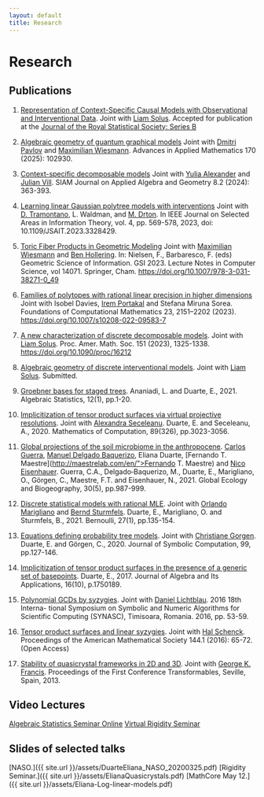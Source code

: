 ```yaml
---
layout: default
title: Research
---
```


# Research



## Publications

1. [Representation of Context-Specific Causal Models with Observational and Interventional Data](https://arxiv.org/abs/2101.09271). Joint with [Liam Solus](https://people.kth.se/~solus/). Accepted for publication at the [Journal of the Royal Statistical Society: Series B](https://academic.oup.com/jrsssb)

1. [Algebraic geometry of guantum graphical models](https://arxiv.org/pdf/2308.11538.pdf) Joint with [Dmitri Pavlov](https://dmmpavlov.github.io) and [Maximilian Wiesmann](https://maximilianwiesmann.github.io). Advances in Applied Mathematics 170 (2025): 102930.

1.  [Context-specific decomposable models](https://arxiv.org/pdf/2210.11521.pdf) Joint with [Yulia Alexander](https://yuliaalexandr.github.io) and [Julian Vill](https://villjulian.github.io/index.html).
SIAM Journal on Applied Algebra and Geometry 8.2 (2024): 363-393.

1. [Learning linear Gaussian polytree models with interventions](https://ieeexplore.ieee.org/document/10299801) Joint with [D. Tramontano](https://sites.google.com/view/danieletramontano/research), L. Waldman, and [M. Drton](https://www.professoren.tum.de/drton-mathias). In IEEE Journal on Selected Areas in Information Theory, vol. 4, pp. 569-578, 2023, doi: 10.1109/JSAIT.2023.3328429. 

1. [Toric Fiber Products in Geometric Modeling](https://arxiv.org/abs/2303.08754) Joint with [Maximilian Wiesmann](https://maximilianwiesmann.github.io) and [Ben Hollering](https://sites.google.com/view/benhollering). In: Nielsen, F., Barbaresco, F. (eds) Geometric Science of Information. GSI 2023. Lecture Notes in Computer Science, vol 14071. Springer, Cham. https://doi.org/10.1007/978-3-031-38271-0_49



1. [Families of polytopes with rational linear precision in higher dimensions](https://arxiv.org/pdf/2109.08151.pdf) Joint with Isobel Davies, [Irem Portakal](https://www.irem-portakal.de) and Stefana Miruna Sorea. Foundations of Computational Mathematics 23, 2151–2202 (2023). https://doi.org/10.1007/s10208-022-09583-7

1. [A new characterization of discrete decomposable models](https://arxiv.org/abs/2105.05907). Joint with [Liam Solus](https://people.kth.se/~solus/). Proc. Amer. Math. Soc. 151 (2023), 1325-1338. https://doi.org/10.1090/proc/16212


1. [Algebraic geometry of discrete interventional models](https://arxiv.org/abs/2012.03593). Joint with [Liam Solus](https://people.kth.se/~solus/). Submitted.

1. [Groebner bases for staged trees](https://arxiv.org/abs/1910.02721). Ananiadi, L. and Duarte, E., 2021.  Algebraic Statistics, 12(1), pp.1-20.

1. [Implicitization of tensor product surfaces via virtual projective resolutions](https://arxiv.org/abs/1908.02086).
   Joint with [Alexandra Seceleanu](https://www.math.unl.edu/~aseceleanu2/). Duarte, E. and Seceleanu, A., 2020.  Mathematics of Computation, 89(326), pp.3023-3056.
   
1.  [Global projections of the soil microbiome in the anthropocene](https://onlinelibrary.wiley.com/doi/10.1111/geb.13273). [Carlos Guerra](https://scholar.google.pt/citations?user=0stRyvUAAAAJ&hl=en), [Manuel Delgado Baquerizo](https://scholar.google.com/citations?user=oxRf6bEAAAAJ&hl=en), Eliana Duarte, [Fernando T. Maestre](http://maestrelab.com/en/">Fernando T. Maestre)
and [Nico Eisenhauer](https://www.idiv.de/en/groups_and_people/employees/details/eshow/eisenhauer_nico.html). Guerra, C.A., Delgado‐Baquerizo, M., Duarte, E., Marigliano, O., Görgen, C., Maestre, F.T. and Eisenhauer, N., 2021. Global Ecology and Biogeography, 30(5), pp.987-999.

1. [Discrete statistical models with rational MLE](https://arxiv.org/abs/1903.06110). Joint with [Orlando Marigliano](https://orlandomarigliano.wordpress.com)
and [Bernd Sturmfels](https://math.berkeley.edu/~bernd/). Duarte, E., Marigliano, O. and Sturmfels, B., 2021. Bernoulli, 27(1), pp.135-154.

1. [Equations defining probability tree models](https://www.sciencedirect.com/science/article/abs/pii/S0747717119300379). Joint with [Christiane Gorgen](https://sites.google.com/view/goergen). Duarte, E. and Görgen, C., 2020. Journal of Symbolic Computation, 99, pp.127-146.

1. [Implicitization of tensor product surfaces in the presence of a generic set of basepoints](https://arxiv.org/abs/1610.03820). Duarte, E., 2017. Journal of Algebra and Its Applications, 16(10), p.1750189.

1. [Polynomial GCDs by syzygies](https://ieeexplore.ieee.org/document/7829593). Joint with [Daniel Lichtblau](https://community.wolfram.com/web/danl). 2016 18th Interna- tional Symposium on Symbolic and Numeric Algorithms for Scientific Computing (SYNASC), Timisoara, Romania. 2016, pp. 53-59.

1. [Tensor product surfaces and linear syzygies](https://arxiv.org/abs/1402.6751). Joint with [Hal Schenck](https://orion.math.iastate.edu/hschenck/). Proceedings of the American Mathematical Society 144.1 (2016): 65-72. (Open Access)

1. [Stability of quasicrystal frameworks in 2D and 3D](http://new.math.uiuc.edu/quasistable/DuarteFrancisSeville1may13.pdf). Joint with [George K. Francis](http://new.math.uiuc.edu). Proceedings of the First Conference Transformables, Seville, Spain, 2013.

## Video Lectures
[Algebraic Statistics Seminar Online](https://sites.google.com/view/algstatsonline/past-talks-and-recordings?authuser=0#h.cst9zjs53ai8)
[Virtual Rigidity Seminar](https://www.youtube.com/watch?v=b-tVNwWr3Fg)


## Slides of selected talks

[NASO.]({{ site.url }}/assets/DuarteEliana_NASO_20200325.pdf)
[Rigidity Seminar.]({{ site.url }}/assets/ElianaQuasicrystals.pdf)
[MathCore May 12.]({{ site.url }}/assets/Eliana-Log-linear-models.pdf)



